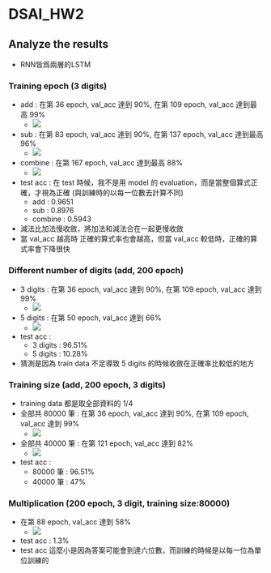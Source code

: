 # DSAI_HW2
## Analyze the results
* RNN皆爲兩層的LSTM
### Training epoch (3 digits)
* add : 在第 36 epoch, val_acc 達到 90%, 在第 109 epoch, val_acc 達到最高 99%
  * ![](https://imgur.com/okX0NZB.png)
* sub : 在第 83 epoch, val_acc 達到 90%, 在第 137 epoch, val_acc 達到最高 96%
  * ![](https://imgur.com/rTIr7hp.png)
* combine : 在第 167 epoch, val_acc 達到最高 88%
  * ![](https://imgur.com/lqYTezh.png)
* test acc : 在 test 時候，我不是用 model 的 evaluation，而是當整個算式正確，才視為正確 (與訓練時的以每一位數去計算不同)
  * add : 0.9651
  * sub : 0.8976								
  * combine : 0.5943
* 減法比加法慢收斂，將加法和減法合在一起更慢收斂
* 當 val_acc 越高時 正確的算式率也會越高，但當 val_acc 較低時，正確的算式率會下降很快

### Different number of digits (add, 200 epoch)
* 3 digits : 在第 36 epoch, val_acc 達到 90%, 在第 109 epoch, val_acc 達到 99%
  * ![](https://imgur.com/okX0NZB.png)
* 5 digits : 在第 50 epoch, val_acc 達到 66%
  * ![](https://imgur.com/EZg2tc9.png)
* test acc : 
  * 3 digits : 96.51%
  * 5 digits : 10.28%
* 猜測是因為 train data 不足導致 5 digits 的時候收斂在正確率比較低的地方
  
### Training size (add, 200 epoch, 3 digits)
* training data 都是取全部資料的 1/4
* 全部共 80000 筆 :  在第 36 epoch, val_acc 達到 90%, 在第 109 epoch, val_acc 達到 99%
  * ![](https://imgur.com/okX0NZB.png)
* 全部共 40000 筆 : 在第 121 epoch, val_acc 達到 82%
  * ![](https://imgur.com/6fIMp3V.png)
* test acc : 
  * 80000 筆 : 96.51%
  * 40000 筆 : 47%
  
### Multiplication (200 epoch, 3 digit, training size:80000)
* 在第 88 epoch, val_acc 達到 58%
  * ![](https://imgur.com/Y9mADke.png)
* test acc : 1.3%
* test acc 這麼小是因為答案可能會到達六位數，而訓練的時候是以每一位為單位訓練的


  
  
